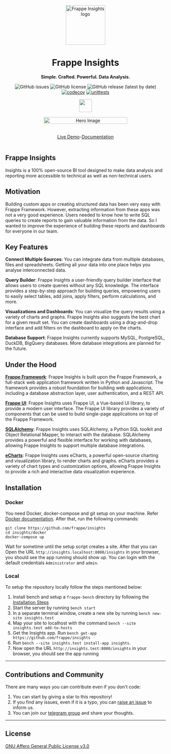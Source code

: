 <div align="center" markdown="1">

<img src=".github/new-logo.svg" alt="Frappe Insights logo" width="124"/>
<h1>Frappe Insights</h1>

**Simple. Crafted. Powerful. Data Analysis.**

![GitHub issues](https://img.shields.io/github/issues/frappe/insights)
![GitHub license](https://img.shields.io/github/license/frappe/insights)
![GitHub release (latest by date)](https://img.shields.io/github/v/release/frappe/insights)
[![codecov](https://codecov.io/github/frappe/insights/branch/develop/graph/badge.svg?token=8ZXHCY4G9U)](https://codecov.io/github/frappe/insights)
[![unittests](https://github.com/frappe/insights/actions/workflows/server-tests.yml/badge.svg)](https://github.com/frappe/insights/actions/workflows/server-tests.yml)

</div>

<div align="center" style="max-height: 40px;">
	<a href="https://frappecloud.com/insights/signup">
		<img src="https://github.com/frappe/hrms/blob/develop/.github/try-on-f-cloud-button.svg" height="40">
	</a>
</div>

<div align="center" style="padding-top: 1rem; padding-bottom: 1rem; display: flex; justify-content:center;">
	<img src=".github/hero-image.png" alt="Hero Image" width="72%" />
</div>

<div align="center" style="padding-top: 1rem; padding-bottom: 1rem; display: flex; justify-content:center;">
	<a href="https://insightsdemo.frappe.cloud">Live Demo</a>
	-
	<a href="https://docs.frappeinsights.com">Documentation</a>
</div>

## Frappe Insights
Insights is a 100% open-source BI tool designed to make data analysis and reporting more accessible to technical as well as non-technical users.


## Motivation
Building custom apps or creating structured data has been very easy with Frappe Framework. However, extracting information from these apps was not a very good experience. Users needed to know how to write SQL queries to create reports to gain valuable information from the data. So I wanted to improve the experience of building these reports and dashboards for everyone in our team. 

## Key Features

**Connect Multiple Sources**: You can integrate data from multiple databases, files and spreadsheets. Getting all your data into one place helps you analyse interconnected data.

**Query Builder**: Frappe Insights a user-friendly query builder interface that allows users to create queries without any SQL knowledge. The interface provides a step-by-step approach for building queries, empowering users to easily select tables, add joins, apply filters, perform calculations, and more.

**Visualizations and Dashboards**: You can visualize the query results using a variety of charts and graphs. Frappe Insights also suggests the best chart for a given result set. You can create dashboards using a drag-and-drop interface and add filters on the dashboard to apply on the charts.

**Database Support**: Frappe Insights currently supports MySQL, PostgreSQL, DuckDB, BigQuery databases. More database integrations are planned for the future.

## Under the Hood

[**Frappe Framework**](https://github.com/frappe/frappe): Frappe Insights is built upon the Frappe Framework, a full-stack web application framework written in Python and Javascript. The framework provides a robust foundation for building web applications, including a database abstraction layer, user authentication, and a REST API.

[**Frappe UI**](https://github.com/frappe/frappe-ui): Frappe Insights uses Frappe UI, a Vue-based UI library, to provide a modern user interface. The Frappe UI library provides a variety of components that can be used to build single-page applications on top of the Frappe Framework.

[**SQLAlchemy**](https://github.com/sqlalchemy/sqlalchemy): Frappe Insights uses SQLAlchemy, a Python SQL toolkit and Object Relational Mapper, to interact with the database. SQLAlchemy provides a powerful and flexible interface for working with databases, allowing Frappe Insights to support multiple database integrations.

[**eCharts**](https://github.com/apache/echarts): Frappe Insights uses eCharts, a powerful open-source charting and visualization library, to render charts and graphs. eCharts provides a variety of chart types and customization options, allowing Frappe Insights to provide a rich and interactive data visualization experience.


## Installation
### Docker
You need Docker, docker-compose and git setup on your machine. Refer [Docker documentation](https://docs.docker.com/). After that, run the following commands:

```
git clone https://github.com/frappe/insights
cd insights/docker
docker-compose up
```

Wait for sometime until the setup script creates a site. After that you can
Open the URL `http://insights.localhost:8000/insights` in your browser, you should see the app running
should show up. You can login with the default credentials `Administrator` and `admin`.

### Local

To setup the repository locally follow the steps mentioned below:

1. Install bench and setup a `frappe-bench` directory by following the [Installation Steps](https://frappeframework.com/docs/user/en/installation)
1. Start the server by running `bench start`
1. In a separate terminal window, create a new site by running `bench new-site insights.test`
1. Map your site to localhost with the command `bench --site insights.test add-to-hosts`
1. Get the Insights app. Run `bench get-app https://github.com/frappe/insights`
1. Run `bench --site insights.test install-app insights`.
1. Now open the URL `http://insights.test:8000/insights` in your browser, you should see the app running

---
## Contributions and Community

There are many ways you can contribute even if you don't code:

1. You can start by giving a star to this repository!
1. If you find any issues, even if it is a typo, you can [raise an issue](https://github.com/frappe/insights/issues/new) to inform us.
1. You can join our [telegram group](https://t.me/frappeinsights) and share your thoughts.

---

## License

[GNU Affero General Public License v3.0](license.txt)
